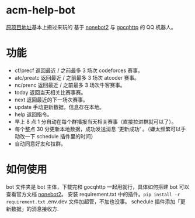 # acm-help-bot
[原项目地址](https://github.com/CupidsBow/koishi)基本上搬过来玩的
基于 [nonebot2](https://github.com/nonebot/nonebot2) 与 [gocqhttp](https://github.com/Mrs4s/go-cqhttp) 的 QQ 机器人。

# 功能

- cf/precf 返回最近 / 之前最多 3 场次 codeforces 赛事。
- atc/preatc 返回最近 / 之前最多 3 场次 atcoder 赛事。
- nc/prenc 返回最近 / 之前最多 3 场次牛客赛事。
- today 返回当天相关比赛事赛。
- next 返回最近的下一场次赛事。
- update 手动更新数据，信息存在本地。
- help 返回指令。
- 早上 8 点 1 分自动在每个群播报当天相关赛事（直接拉进群就可以了）。
- 每个整点 30 分更新本地数据，成功发送消息 '更新成功' 。（嫌太频繁可以手动改一下 schedule 插件里的时间）
- 自动同意好友和拉群。

# 如何使用

bot 文件夹是 bot 主体，下载完和 gocqhttp 一起用就行，具体如何搭建 bot 可以查看官方文档 [nonebot2](https://nb2.baka.icu/)。
安装 requirement.txt 中的插件。`pip install -r requirement.txt`
.env.dev 文件加超管，不加也没事。
schedule 插件添加「更新数据」的消息接收方.
